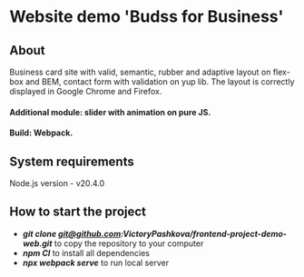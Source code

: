 # Website demo 'Budss for Business'

## About

Business card site with valid, semantic, rubber and adaptive layout on flex-box and BEM, contact form with validation on yup lib. The layout is correctly displayed in Google Chrome and Firefox. 

#### Additional module: slider with animation on pure JS. 

#### Build: Webpack.

## System requirements
Node.js version - v20.4.0

## How to start the project

- _**git clone git@github.com:VictoryPashkova/frontend-project-demo-web.git**_ to copy the repository to your computer
- _**npm CI**_ to install all dependencies
- _**npx webpack serve**_ to run local server
